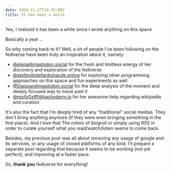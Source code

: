 ```yaml
---
date: 2024-11-27T14:33:00Z
title: It has been a while
---
```


Yes, I realized it has been a while since I wrote anything on this space.

Basically a year ...

So why coming back to it? Well, a lot of people I've been following on the fediverse have been truly an inspiration about it, namely:

+ [@elena@mastodon.social](https://mastodon.social/@_elena) for the fresh and limitless energy of her discovery and exploration of the fediverse
+ [@stefan@stefanbohacek.online](https://stefanbohacek.online/@stefan) for exploring other programming approaches on this space and fun experiments as well
+ [@Daojoan@mastodon.social](https://mastodon.social/@Daojoan) for the deep analysis of the moment and deeply focused way to move past it
+ [@molly0xfff@hachyderm.io](https://hachyderm.io/@molly0xfff) for her awesome help regarding wikipedia and curation

It's also the fact that I'm *deeply* tired of any "traditional" social medias. They don't bring anything anymore (if they were even bringing something in the first place). And I love that The notion of blogroll or simply using RSS in order to curate yourself what you read/watch/listen seems to come back.

Besides, my previous post was all about removing any usage of google and its services, or any usage of closed platforms of any kind.
I'll prepare a separate post regarding that because it seems to be working (not yet perfect), and improving at a faster pace.

So, **thank you** fediverse for everything!